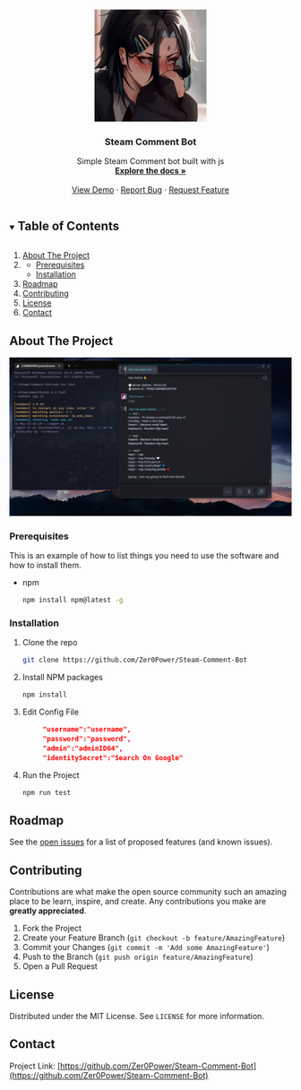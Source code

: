 
<!-- PROJECT LOGO -->
<br />
<p align="center">
  <a href="https://github.com/Zer0Power/Steam-Comment-Bot">
    <img src="images/pfp.jpg" alt="Logo" width="200" height="200">
  </a>

  <h3 align="center">Steam Comment Bot</h3>

  <p align="center">
    Simple Steam Comment bot built with js
    <br />
    <a href="https://github.com/Zer0Power/Steam-Comment-Bot"><strong>Explore the docs »</strong></a>
    <br />
    <br />
    <a href="https://github.com/Zer0Power/Steam-Comment-Bot">View Demo</a>
    ·
    <a href="https://github.com/Zer0Power/Steam-Comment-Bot/issues">Report Bug</a>
    ·
    <a href="https://github.com/Zer0Power/Steam-Comment-Bot/issues">Request Feature</a>
  </p>
</p>



<!-- TABLE OF CONTENTS -->
<details open="open">
  <summary><h2 style="display: inline-block">Table of Contents</h2></summary>
  <ol>
    <li>
      <a href="#about-the-project">About The Project</a>
    </li>
    <li>
      <ul>
        <li><a href="#prerequisites">Prerequisites</a></li>
        <li><a href="#installation">Installation</a></li>
      </ul>
    </li>
    <li><a href="#roadmap">Roadmap</a></li>
    <li><a href="#contributing">Contributing</a></li>
    <li><a href="#license">License</a></li>
    <li><a href="#contact">Contact</a></li>
  </ol>
</details>



<!-- ABOUT THE PROJECT -->
## About The Project
<center>
<img src="images/ss.png" alt="ScreenShot" >
</center>

### Prerequisites

This is an example of how to list things you need to use the software and how to install them.
* npm
  ```sh
  npm install npm@latest -g
  ```

### Installation

1. Clone the repo
   ```sh
   git clone https://github.com/Zer0Power/Steam-Comment-Bot
   ```
2. Install NPM packages
   ```sh
   npm install
   ```
3. Edit Config File
   ```json
        "username":"username",
        "password":"password",
        "admin":"adminID64",
        "identitySecret":"Search On Google"
    ```
4. Run the Project
   ```sh
   npm run test
   ```

<!-- ROADMAP -->
## Roadmap

See the [open issues](https://github.com/Zer0Power/Steam-Comment-Bot) for a list of proposed features (and known issues).



<!-- CONTRIBUTING -->
## Contributing

Contributions are what make the open source community such an amazing place to be learn, inspire, and create. Any contributions you make are **greatly appreciated**.

1. Fork the Project
2. Create your Feature Branch (`git checkout -b feature/AmazingFeature`)
3. Commit your Changes (`git commit -m 'Add some AmazingFeature'`)
4. Push to the Branch (`git push origin feature/AmazingFeature`)
5. Open a Pull Request



<!-- LICENSE -->
## License

Distributed under the MIT License. See `LICENSE` for more information.



<!-- CONTACT -->
## Contact

Project Link: [https://github.com/Zer0Power/Steam-Comment-Bot](https://github.com/Zer0Power/Steam-Comment-Bot)
